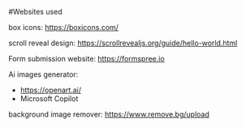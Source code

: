 #Websites used

box icons: https://boxicons.com/

scroll reveal design: https://scrollrevealjs.org/guide/hello-world.html

Form submission website: https://formspree.io

Ai images generator: 
- https://openart.ai/
- Microsoft Copilot

background image remover: https://www.remove.bg/upload


